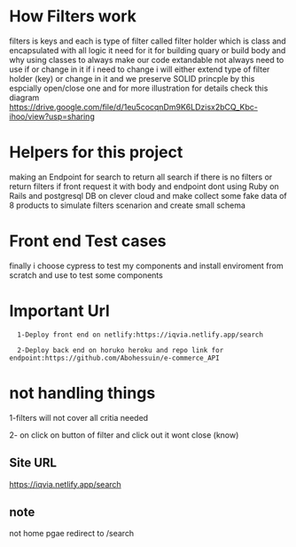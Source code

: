 # How Filters work

   filters is keys and each is type of filter called filter holder which is class and encapsulated with all logic it need for it for building quary or        build body and why using classes to always make our code extandable not always need to use if or change in it if i need to change i will either extend
   type of filter holder (key) or change in it and we preserve SOLID princple by this espcially open/close one and for more illustration for details check
   this diagram  https://drive.google.com/file/d/1eu5cocqnDm9K6LDzisx2bCQ_Kbc-ihoo/view?usp=sharing
   

# Helpers for this  project

   making an Endpoint for search to return all search if there is no filters or return filters if front request it with body and endpoint dont using 
   Ruby on Rails and postgresql DB on clever cloud and make collect some fake data of 8 products to simulate filters scenarion and create small schema 
   

# Front end Test cases
   
   finally i choose cypress to test my components and install enviroment from scratch and use to test some components 
   
#  Important Url
      1-Deploy front end on netlify:https://iqvia.netlify.app/search
   
      2-Deploy back end on horuko heroku and repo link for endpoint:https://github.com/Abohessuin/e-commerce_API
      
      
# not handling things
   1-filters will not cover all critia needed
   
   2- on click on button of filter and click out it wont close (know)
   
   

## Site URL 
  https://iqvia.netlify.app/search

## note
  not home pgae redirect to /search




   

